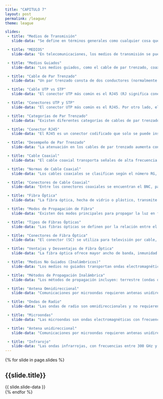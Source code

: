```yaml
---
title: "CAPITULO 7"
layout: post
permalink: /league/
theme: league

slides:
 - title: "Medios de Transmisión"
   slide-data: "Se define en términos generales como cualquier cosa que pueda llevar información desde una fuente a un destino. Por ejemplo: El medio de transmisión para dos personas que conversan es el aire, ya que puede transmitir un mensaje."

 - title: "MEDIOS"
   slide-data: "En telecomunicaciones, los medios de transmisión se pueden dividir en dos grandes categorías: Medios guiados, que incluyen el cable de par trenzado, el cable coaxial y el cable de fibra óptica. Medios no guiados, que es el espacio libre."

 - title: "Medios Guiados"
   slide-data: "Los medios guiados, como el cable de par trenzado, coaxial y fibra óptica, dirigen las señales dentro de sus límites físicos. Los cables de cobre (par trenzado y coaxial) transportan señales eléctricas, mientras que la fibra óptica transporta señales de luz."

 - title: "Cable de Par Trenzado"
   slide-data: "Un par trenzado consta de dos conductores (normalmente cobre), cada uno con su propio aislamiento plástico, trenzados entre sí. Uno de los cables se utiliza para llevar señales al receptor y el otro se utiliza únicamente como referencia de tierra."

 - title: "Cable UTP vs STP"
   slide-data: "El conector UTP más común es el RJ45 (RJ significa conector registrado), como se muestra en la Figura 7.5. Por otro lado, el cable de par trenzado blindado (STP) tiene una cubierta metálica que mejora la calidad al reducir el ruido y la diafonía, pero es más voluminoso y costoso, es desarrollado por IBM."

 - title: "Conectores UTP y STP"
   slide-data: "El conector UTP más común es el RJ45. Por otro lado, el cable de par trenzado blindado (STP) tiene una cubierta metálica que mejora la calidad al reducir el ruido y la diafonía."

 - title: "Categorías de Par Trenzado"
   slide-data: "Existen diferentes categorías de cables de par trenzado que se definen por sus capacidades de transmisión de datos, según su diseño y calidad de materiales."

 - title: "Conector RJ45"
   slide-data: "El RJ45 es un conector codificado que solo se puede insertar de una manera. Es utilizado comúnmente en redes Ethernet."

 - title: "Desempeño de Par Trenzado"
   slide-data: "La atenuación en los cables de par trenzado aumenta con la frecuencia, medida en decibeles por kilómetro (dB/km). Un cable de par trenzado puede transmitir una amplia gama de frecuencias, siendo común en conexiones telefónicas y redes LAN."

 - title: "Cable Coaxial"
   slide-data: "El cable coaxial transporta señales de alta frecuencia y tiene un conductor central de cobre, rodeado de una funda aislante y un conductor exterior metálico que protege contra el ruido y completa el circuito."

 - title: "Normas de Cable Coaxial"
   slide-data: "Los cables coaxiales se clasifican según el número RG, que define especificaciones como el calibre del conductor, tipo de aislante, blindaje y cubierta, adaptando cada tipo a funciones especializadas."

 - title: "Conectores de Cable Coaxial"
   slide-data: "Entre los conectores coaxiales se encuentran el BNC, para conectar el cable a un dispositivo, el conector BNC T para derivaciones y el terminador BNC para evitar reflexiones de señal."

 - title: "Fibra Óptica"
   slide-data: "La fibra óptica, hecha de vidrio o plástico, transmite señales como luz y se utiliza en redes troncales por su gran ancho de banda y seguridad contra interferencias electromagnéticas."

 - title: "Modos de Propagación de Fibra"
   slide-data: "Existen dos modos principales para propagar la luz en fibras ópticas: multimodo y monomodo, cada uno adecuado para diferentes aplicaciones y distancias."

 - title: "Tipos de Fibras Ópticas"
   slide-data: "Las fibras ópticas se definen por la relación entre el diámetro de su núcleo y el revestimiento, ambos expresados en micrómetros."

 - title: "Conectores de Fibra Óptica"
   slide-data: "El conector (SC) se utiliza para televisión por cable, el conector de punta recta (ST) se utiliza para conectar el cable a dispositivos de red."

 - title: "Ventajas y Desventajas de Fibra Óptica"
   slide-data: "La fibra óptica ofrece mayor ancho de banda, inmunidad a interferencias y seguridad, pero requiere instalación especializada y es más costosa que otros medios."

 - title: "Medios No Guiados (Inalámbricos)"
   slide-data: "Los medios no guiados transportan ondas electromagnéticas sin conductor físico, utilizando el espacio libre para transmisión. Es el caso de la comunicación inalámbrica."

 - title: "Métodos de Propagación Inalámbrica"
   slide-data: "Los métodos de propagación incluyen: terrestre (ondas de baja frecuencia), en el cielo (frecuencia media) y en línea de visión (alta frecuencia)."

 - title: "Antena Omnidireccional"
   slide-data: "Comunicaciones por microondas requieren antenas unidireccionales, siendo las más comunes las antenas parabólicas y las de bocina. La antena parabólica utiliza una superficie en forma de parábola para reflejar las ondas que llegan paralelas a su eje, concentrándolas en un punto llamado foco, permitiendo captar y dirigir más señal, mejorando la calidad y eficiencia de la transmisión."

 - title: "Ondas de Radio"
   slide-data: "Las ondas de radio son omnidireccionales y no requieren alineación entre antenas, lo cual facilita su recepción, aunque pueden sufrir interferencias. Por eso, las antenas emisoras y receptoras no necesitan estar alineadas; una antena emisora puede enviar ondas que cualquier antena receptora puede captar."

 - title: "Microondas"
   slide-data: "Las microondas son ondas electromagnéticas con frecuencias entre 1 y 300 GHz y son unidireccionales, lo que significa que las antenas deben estar alineadas para comunicarse."

 - title: "Antena unidireccional"
   slide-data: "Comunicaciones por microondas requieren antenas unidireccionales, siendo las más comunes las antenas parabólicas y las de bocina."

 - title: "Infrarojo"
   slide-data: "Las ondas infrarrojas, con frecuencias entre 300 GHz y 400 THz, son útiles para comunicación de corto alcance ya que no atraviesan paredes, evitando interferencias entre sistemas en distintas habitaciones."
---
```


{% for slide in page.slides %}
<section data-background="{% if slide.background %}{{slide.background}}{% else %}{{page.background}}{% endif %}"><h1>{{slide.title}}</h1>{{ slide.slide-data }}</section>
{% endfor %}

